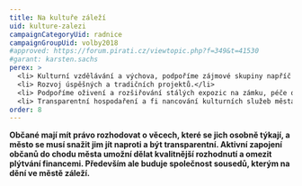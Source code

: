 ```yaml
---
title: Na kultuře záleží
uid: kulture-zalezi
campaignCategoryUid: radnice
campaignGroupUid: volby2018
#approved: https://forum.pirati.cz/viewtopic.php?f=349&t=41530
#garant: karsten.sachs
perex: >
  <li> Kulturní vzdělávání a výchova, podpoříme zájmové skupiny napříč generacemi.</li>
  <li> Rozvoj úspěšných a tradičních projektů.</li>
  <li> Podpoříme oživení a rozšiřování stálých expozic na zámku, péče o tradiční lidovou kulturu.</li>
  <li> Transparentní hospodaření a fi nancování kulturních služeb města.</li>
order: 8
---
```


**Občané mají mít právo rozhodovat o věcech, které se jich osobně týkají, a město se musí snažit jim jít naproti a být transparentní. Aktivní zapojení občanů do chodu města umožní dělat kvalitnější rozhodnutí a omezit plýtvání financemi. Především ale buduje společnost sousedů, kterým na dění ve městě záleží.**

